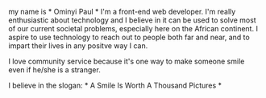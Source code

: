 my name is * Ominyi Paul *
I'm a front-end web developer.
I'm really enthusiastic about technology and I believe in it can be used to solve most of our current societal problems, especially here on the African continent.
I aspire to use technology to reach out to people both far and near, and to impart their lives in any positve way I can.

I love community service because it's one way to make someone smile even if he/she is a stranger. 

I believe in the slogan: * A Smile Is Worth A Thousand Pictures *
